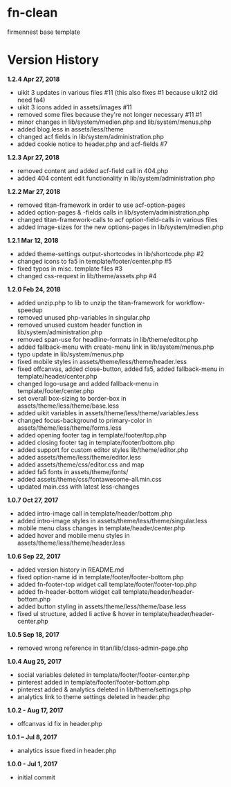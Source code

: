 # fn-clean
firmennest base template

# Version History

__1.2.4 Apr 27, 2018__<br>
- uikit 3 updates in various files #11 (this also fixes #1 because uikit2 did need fa4)
- uikit 3 icons added in assets/images #11
- removed some files because they're not longer necessary #11 #1
- minor changes in lib/system/medien.php and lib/system/menus.php
- added blog.less in assets/less/theme
- changed acf fields in lib/system/administration.php
- added cookie notice to header.php and acf-fields #7

__1.2.3 Apr 27, 2018__<br>
- removed content and added acf-field call in 404.php
- added 404 content edit functionality in lib/system/administration.php

__1.2.2 Mar 27, 2018__<br>
- removed titan-framework in order to use acf-option-pages
- added option-pages & -fields calls in lib/system/administration.php
- changed titan-framework-calls to acf option-field-calls in various files
- added image-sizes for the new options-pages in lib/system/medien.php

__1.2.1 Mar 12, 2018__<br>
- added theme-settings output-shortcodes in lib/shortcode.php #2
- changed icons to fa5 in template/footer/center.php #5
- fixed typos in misc. template files #3
- changed css-request in lib/theme/assets.php #4

__1.2.0 Feb 24, 2018__<br>
- added unzip.php to lib to unzip the titan-framework for workflow-speedup
- removed unused php-variables in singular.php
- removed unused custom header function in lib/system/administration.php
- removed span-use for headline-formats in lib/theme/editor.php
- added fallback-menu with create-menu link in lib/system/menus.php
- typo update in lib/system/menus.php
- fixed mobile styles in assets/theme/less/theme/header.less
- fixed offcanvas, added close-button, added fa5, added fallback-menu in template/header/center.php
- changed logo-usage and added fallback-menu in template/footer/center.php
- set overall box-sizing to border-box in assets/theme/less/theme/base.less
- added uikit variables in assets/theme/less/theme/variables.less
- changed focus-background to primary-color in assets/theme/less/theme/forms.less
- added opening footer tag in template/footer/top.php
- added closing footer tag in template/footer/bottom.php
- added support for custom editor styles lib/theme/editor.php
- added assets/theme/less/theme/editor.less
- added assets/theme/css/editor.css and map
- added fa5 fonts in assets/theme/fonts/
- added assets/theme/css/fontawesome-all.min.css
- updated main.css with latest less-changes

__1.0.7 Oct 27, 2017__<br>
- added intro-image call in template/header/bottom.php
- added intro-image styles in assets/theme/less/theme/singular.less
- mobile menu class changes in template/header/center.php
- added hover and mobile menu styles in assets/theme/less/theme/header.less

__1.0.6 Sep 22, 2017__
- added version history in README.md
- fixed option-name id in template/footer/footer-bottom.php
- added fn-footer-top widget call template/footer/footer-top.php
- added fn-header-bottom widget call template/header/header-bottom.php
- added button styling in assets/theme/less/theme/base.less
- fixed ul structure, added li active & hover in template/header/header-center.php

__1.0.5 Sep 18, 2017__
- removed wrong reference in titan/lib/class-admin-page.php

__1.0.4 Aug 25, 2017__
- social variables deleted in template/footer/footer-center.php
- pinterest added in template/footer/footer-bottom.php
- pinterest added & analytics deleted in lib/theme/settings.php
- analytics link to theme settings deleted in header.php

__1.0.2 - Aug 17, 2017__
- offcanvas id fix in header.php

__1.0.1 – Jul 8, 2017__
- analytics issue fixed in header.php

__1.0.0 - Jul 1, 2017__
- initial commit
